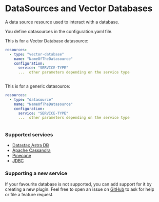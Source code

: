 # DataSources and Vector Databases

A data source resource used to interact with a database.

You define datasources in the configuration.yaml file.

This is for a Vector Database datasource:

```yaml
resources:
  - type: "vector-database"
    name: "NameOfTheDatasource"
    configuration:
      service: "SERVICE-TYPE"
      ...  other parameters depending on the service type
      
```

This is for a generic datasource:

```yaml
resources:
  - type: "datasource"
    name: "NameOfTheDatasource"
    configuration:
      service: "SERVICE-TYPE"
      ...  other parameters depending on the service type
      
```

### Supported services

- [Datastax Astra DB](./astra.md)
- [Apache Cassandra](./cassandra.md)
- [Pinecone](./pinecone.md)
- [JDBC](./jdbc.md)


### Supporting a new service

If your favourite database is not supported, you can add support for it by creating a new plugin.
Feel free to open an issue on [GitHub](https://github.com/LangStream/langstream/issues) to ask for help or file a feature request.
